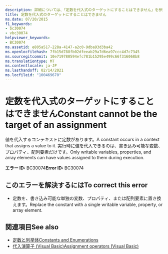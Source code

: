 ```yaml
---
description: 詳細については、「定数を代入式のターゲットにすることはできません」を参照してください。
title: 定数を代入式のターゲットにすることはできません
ms.date: 07/20/2015
f1_keywords:
- bc30074
- vbc30074
helpviewer_keywords:
- BC30074
ms.assetid: e805a517-228a-4147-a2c0-9dba93d3ba42
ms.openlocfilehash: 7fb15d788fb02dfeeab29a7d6ea97ccc4d7c7345
ms.sourcegitcommit: 10e719780594efc781b15295e499c66f316068b8
ms.translationtype: MT
ms.contentlocale: ja-JP
ms.lasthandoff: 02/14/2021
ms.locfileid: "100469670"
---
```

# <a name="constant-cannot-be-the-target-of-an-assignment"></a><span data-ttu-id="7a860-103">定数を代入式のターゲットにすることはできません</span><span class="sxs-lookup"><span data-stu-id="7a860-103">Constant cannot be the target of an assignment</span></span>

<span data-ttu-id="7a860-104">値を代入するコンテキストに定数があります。</span><span class="sxs-lookup"><span data-stu-id="7a860-104">A constant occurs in a context that assigns a value to it.</span></span> <span data-ttu-id="7a860-105">実行時に値を代入できるのは、書き込み可能な変数、プロパティ、配列要素だけです。</span><span class="sxs-lookup"><span data-stu-id="7a860-105">Only writable variables, properties, and array elements can have values assigned to them during execution.</span></span>  
  
 <span data-ttu-id="7a860-106">**エラー ID:** BC30074</span><span class="sxs-lookup"><span data-stu-id="7a860-106">**Error ID:** BC30074</span></span>  
  
## <a name="to-correct-this-error"></a><span data-ttu-id="7a860-107">このエラーを解決するには</span><span class="sxs-lookup"><span data-stu-id="7a860-107">To correct this error</span></span>  
  
- <span data-ttu-id="7a860-108">定数を、書き込み可能な単独の変数、プロパティ、または配列要素に置き換えます。</span><span class="sxs-lookup"><span data-stu-id="7a860-108">Replace the constant with a single writable variable, property, or array element.</span></span>  
  
## <a name="see-also"></a><span data-ttu-id="7a860-109">関連項目</span><span class="sxs-lookup"><span data-stu-id="7a860-109">See also</span></span>

- [<span data-ttu-id="7a860-110">定数と列挙体</span><span class="sxs-lookup"><span data-stu-id="7a860-110">Constants and Enumerations</span></span>](../programming-guide/language-features/constants-enums/index.md)
- [<span data-ttu-id="7a860-111">代入演算子 (Visual Basic)</span><span class="sxs-lookup"><span data-stu-id="7a860-111">Assignment operators (Visual Basic)</span></span>](../language-reference/operators/assignment-operators.md)
